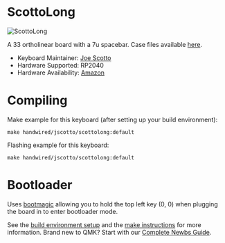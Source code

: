 # ScottoLong

![ScottoLong](https://i.imgur.com/AEQWXLlh.jpeg)

A 33 ortholinear board with a 7u spacebar. Case files available [here](https://github.com/joe-scotto/scottokeebs).

-   Keyboard Maintainer: [Joe Scotto](https://github.com/joe-scotto)
-   Hardware Supported: RP2040
-   Hardware Availability: [Amazon](https://amazon.com)

# Compiling

Make example for this keyboard (after setting up your build environment):

    make handwired/jscotto/scottolong:default

Flashing example for this keyboard:

    make handwired/jscotto/scottolong:default

# Bootloader

Uses [bootmagic](https://github.com/qmk/qmk_firmware/blob/master/docs/feature_bootmagic.md) allowing you to hold the top left key (0, 0) when plugging the board in to enter bootloader mode.

See the [build environment setup](https://docs.qmk.fm/#/getting_started_build_tools) and the [make instructions](https://docs.qmk.fm/#/getting_started_make_guide) for more information. Brand new to QMK? Start with our [Complete Newbs Guide](https://docs.qmk.fm/#/newbs).
